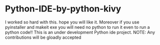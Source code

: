 # Python-IDE-by-python-kivy
I worked so hard with this. hope you will like it. Moreover if you use pyinstaller and makeit exe you will need no python to run it even to run a python code!!
This is an under development Python ide project.
NOTE: Any contributions will be gloadly accepted
